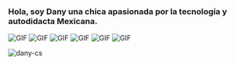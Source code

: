 ### Hola, soy Dany una chica apasionada por la tecnología y autodidacta Mexicana.
<img alt="GIF" src="https://media.giphy.com/media/XAxylRMCdpbEWUAvr8/giphy.gif" />
<img alt="GIF" src="https://media.giphy.com/media/fsEaZldNC8A1PJ3mwp/giphy.gif" />
<img alt="GIF" src = "https://media.giphy.com/media/ln7z2eWriiQAllfVcn/giphy.gif" />
<img alt="GIF" src = "https://media.giphy.com/media/kH1DBkPNyZPOk0BxrM/giphy.gif" />
<img alt="GIF" src ="https://media.giphy.com/media/Ri2TUcKlaOcaDBxFpY/giphy.gif" />
<img alt="GIF" src="https://media.giphy.com/media/iFmw13LV1hHhViPPWz/giphy.gif" />

![dany-cs](https://github-readme-stats.vercel.app/api?username=dany-cs&show_icons=true&theme=radical)

<!--
**dany-cs/dany-cs** is a ✨ _special_ ✨ repository because its `README.md` (this file) appears on your GitHub profile.

Here are some ideas to get you started:

- 🔭 I’m currently working on ...
- 🌱 I’m currently learning ...
- 👯 I’m looking to collaborate on ...
- 🤔 I’m looking for help with ...
- 💬 Ask me about ...
- 📫 How to reach me: ...
- 😄 Pronouns: ...
- ⚡ Fun fact: ...
-->
 
